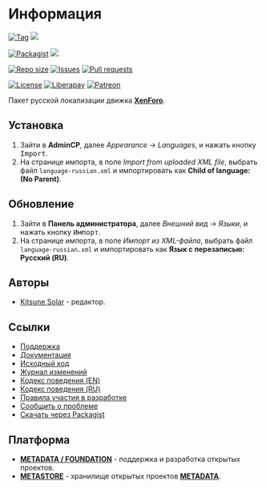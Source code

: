 # Информация

[![Tag](https://img.shields.io/github/tag/factory-08/xenforo-l10n-core-russian.svg)](https://github.com/factory-08/xenforo-l10n-core-russian/releases)
[![](https://img.shields.io/github/downloads/factory-08/xenforo-l10n-core-russian/total.svg)](https://github.com/factory-08/xenforo-l10n-core-russian/releases)

[![Packagist](https://img.shields.io/packagist/v/metastore/xenforo-l10n-core-russian.svg)](https://packagist.org/packages/metastore/xenforo-l10n-core-russian)
[![](https://img.shields.io/packagist/dt/factory-08/xenforo-l10n-core-russian.svg)](https://packagist.org/packages/metastore/xenforo-l10n-core-russian)

[![Repo size](https://img.shields.io/github/repo-size/factory-08/xenforo-l10n-core-russian.svg)](https://github.com/factory-08/xenforo-l10n-core-russian)
[![Issues](https://img.shields.io/github/issues-raw/factory-08/xenforo-l10n-core-russian.svg)](https://github.com/factory-08/xenforo-l10n-core-russian/issues)
[![Pull requests](https://img.shields.io/github/issues-pr-raw/factory-08/xenforo-l10n-core-russian.svg)](https://github.com/factory-08/xenforo-l10n-core-russian/pulls)

[![License](https://img.shields.io/github/license/factory-08/xenforo-l10n-core-russian.svg)](LICENSE)
[![Liberapay](https://img.shields.io/badge/liberapay-donate-red.svg)](https://liberapay.com/metadata/donate)
[![Patreon](https://img.shields.io/badge/patreon-donate-red.svg)](https://patreon.com/metadata)


Пакет русской локализации движка [**XenForo**](https://xenforo.com/).

## Установка

1. Зайти в **AdminCP**, далее *Appearance* → *Languages*, и нажать кнопку <kbd>Import</kbd>.
2. На странице импорта, в поле *Import from uploaded XML file*, выбрать файл `language-russian.xml` и импортировать как **Child of language: (No Parent)**.

## Обновление

1. Зайти в **Панель администратора**, далее *Внешний вид* → *Языки*, и нажать кнопку <kbd>Импорт</kbd>.
2. На странице импорта, в поле *Импорт из XML-файла*, выбрать файл `language-russian.xml` и импортировать как **Язык с перезаписью: Русский (RU)**.

## Авторы

- [Kitsune Solar](https://kitsune.solar/) - редактор.

## Ссылки

- [Поддержка](https://webmasters.community/)
- [Документация](https://xenforo.webmasters.wiki/)
- [Исходный код](https://github.com/factory-08/xenforo-l10n-core-russian)
- [Журнал изменений](CHANGELOG.md)
- [Кодекс поведения (EN)](CODE_OF_CONDUCT.en.md)
- [Кодекс поведения (RU)](CODE_OF_CONDUCT.ru.md)
- [Правила участия в разработке](CONTRIBUTING.md)
- [Сообщить о проблеме](https://github.com/factory-08/xenforo-l10n-core-russian/issues)
- [Скачать через Packagist](https://packagist.org/packages/metastore/xenforo-l10n-core-russian)

## Платформа

- [**METADATA / FOUNDATION**](https://metadata.foundation/) - поддержка и разработка открытых проектов.
- [**METASTORE**](https://metastore.pro/) - хранилище открытых проектов [**METADATA**](https://metadata.foundation/).
